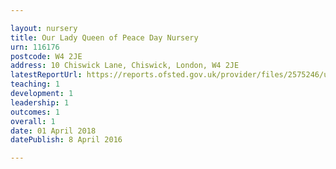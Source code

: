 ```yaml
---

layout: nursery
title: Our Lady Queen of Peace Day Nursery
urn: 116176
postcode: W4 2JE
address: 10 Chiswick Lane, Chiswick, London, W4 2JE
latestReportUrl: https://reports.ofsted.gov.uk/provider/files/2575246/urn/116176.pdf
teaching: 1
development: 1
leadership: 1
outcomes: 1
overall: 1
date: 01 April 2018 
datePublish: 8 April 2016

---
```

